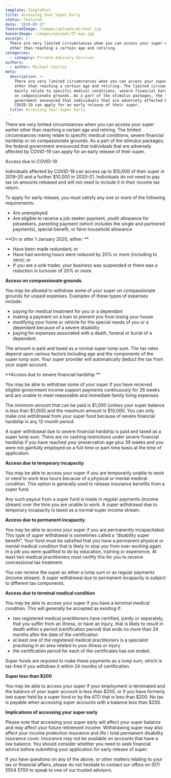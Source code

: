 ```yaml
---
template: SinglePost
title: Accessing Your Super Early
status: Featured
date: '2020-05-27'
featuredImage: /images/uploads/michael.jpg
bannerImage: /images/uploads/27-may.jpg
excerpt: >-
  There are very limited circumstances when you can access your super earlier
  other than reaching a certain age and retiring. 
categories:
  - category: Private Advisory Services
authors:
  - author: Michael Courtin
meta:
  description: >-
    There are very limited circumstances when you can access your super earlier
    other than reaching a certain age and retiring. The limited circumstances
    mainly relate to specific medical conditions, severe financial hardship or
    on compassionate grounds. As a part of the stimulus packages, the federal
    government announced that individuals that are adversely affected by
    COVID-19 can apply for an early release of their super.
  title: Accessing Your Super Early
---
```

There are very limited circumstances when you can access your super earlier other than reaching a certain age and retiring. The limited circumstances mainly relate to specific medical conditions, severe financial hardship or on compassionate grounds. As a part of the stimulus packages, the federal government announced that individuals that are adversely affected by COVID-19 can apply for an early release of their super.

Access due to COVID-19 

Individuals affected by COVID-19 can access up to $10,000 of their super in 2019–20 and a further $10,000 in 2020–21. Individuals do not need to pay tax on amounts released and will not need to include it in their income tax return.

To apply for early release, you must satisfy any one or more of the following requirements:

* Are unemployed.
* Are eligible to receive a job seeker payment, youth allowance for jobseekers, parenting payment (which includes the single and partnered payments), special benefit, or farm household allowance

**On or after 1 January 2020, either:**

* Have been made redundant; or
* Have had working hours were reduced by 20% or more (including to zero); or
* If you are a sole trader, your business was suspended or there was a reduction in turnover of 20% or more.

**Access on compassionate grounds**

You may be allowed to withdraw some of your super on compassionate grounds for unpaid expenses. Examples of these types of expenses include:

* paying for medical treatment for you or a dependant
* making a payment on a loan to prevent you from losing your house
* modifying your home or vehicle for the special needs of you or a dependant because of a severe disability
* paying for expenses associated with a death, funeral or burial of a dependant.

The amount is paid and taxed as a normal super lump sum. The tax rates depend upon various factors including age and the components of the super lump sum. Your super provider will automatically deduct the tax from your super account.

**Access due to severe financial hardship**

You may be able to withdraw some of your super if you have received eligible government income support payments continuously for 26 weeks and are unable to meet reasonable and immediate family living expenses.

The minimum amount that can be paid is $1,000 (unless your super balance is less than $1,000) and the maximum amount is $10,000. You can only make one withdrawal from your super fund because of severe financial hardship in any 12-month period.

A super withdrawal due to severe financial hardship is paid and taxed as a super lump sum. There are no cashing restrictions under severe financial hardship if you have reached your preservation age plus 39 weeks and you were not gainfully employed on a full-time or part-time basis at the time of application.

**Access due to temporary incapacity**

You may be able to access your super if you are temporarily unable to work or need to work less hours because of a physical or mental medical condition. This option is generally used to release insurance benefits from a super fund.

Any such payout from a super fund is made in regular payments (income stream) over the time you are unable to work. A super withdrawal due to temporary incapacity is taxed as a normal super income stream.

**Access due to permanent incapacity**

You may be able to access your super if you are permanently incapacitated. This type of super withdrawal is sometimes called a “disability super benefit”. Your fund must be satisfied that you have a permanent physical or mental medical condition that is likely to stop you from ever working again in a job you were qualified to do by education, training or experience. At least two medical practitioners must certify this for you to receive concessional tax treatment.

You can receive the super as either a lump sum or as regular payments (income stream). A super withdrawal due to permanent incapacity is subject to different tax components.

**Access due to terminal medical condition**

You may be able to access your super if you have a terminal medical condition. This will generally be accepted as existing if:

* two registered medical practitioners have certified, jointly or separately, that you suffer from an illness, or have an injury, that is likely to result in death within a period (certification period) that ends no more than 24 months after the date of the certification
* at least one of the registered medical practitioners is a specialist practising in an area related to your illness or injury
* the certification period for each of the certificates has not ended.

Super funds are required to make these payments as a lump sum, which is tax-free if you withdraw it within 24 months of certification.

**Super less than $200**

You may be able to access your super if your employment is terminated and the balance of your super account is less than $200, or if you have formerly lost super held by a super fund or by the ATO that is less than $200. No tax is payable when accessing super accounts with a balance less than $200.

**Implications of accessing your super early**

Please note that accessing your super early will affect your super balance and may affect your future retirement income. Withdrawing super may also affect your income protection insurance and life / total permanent disability insurance cover. Insurance may not be available on accounts that have a low balance. You should consider whether you need to seek financial advice before submitting your application for early release of super.

If you have questions on any of the above, or other matters relating to your tax or financial affairs, please do not hesitate to contact our office on (07) 5504 5700 to speak to one of our trusted advisors.
